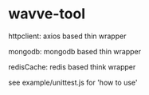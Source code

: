 # wavve-tool

httpclient: axios based thin wrapper

mongodb: mongodb based thin wrapper

redisCache: redis based think wrapper

see example/unittest.js for 'how to use'
